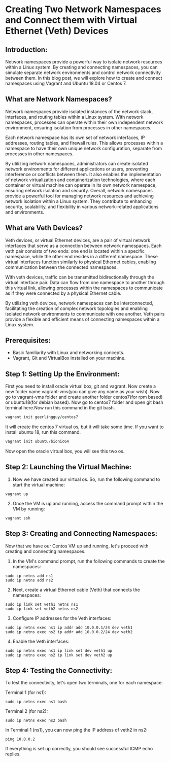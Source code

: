 # Creating Two Network Namespaces and Connect them with Virtual Ethernet (Veth) Devices




## Introduction:
Network namespaces provide a powerful way to isolate network resources within a Linux system. By creating and connecting namespaces, you can simulate separate network environments and control network connectivity between them. In this blog post, we will explore how to create and connect namespaces using Vagrant and Ubuntu 18.04 or Centos 7.


## What are Network Namespaces?

Network namespaces provide isolated instances of the network stack, interfaces, and routing tables within a Linux system. With network namespaces, processes can operate within their own independent network environment, ensuring isolation from processes in other namespaces.

Each network namespace has its own set of network interfaces, IP addresses, routing tables, and firewall rules. This allows processes within a namespace to have their own unique network configuration, separate from processes in other namespaces.

By utilizing network namespaces, administrators can create isolated network environments for different applications or users, preventing interference or conflicts between them. It also enables the implementation of network virtualization and containerization technologies, where each container or virtual machine can operate in its own network namespace, ensuring network isolation and security.
Overall, network namespaces provide a powerful tool for managing network resources and achieving network isolation within a Linux system. They contribute to enhancing security, scalability, and flexibility in various network-related applications and environments.
## What are Veth Devices?

Veth devices, or virtual Ethernet devices, are a pair of virtual network interfaces that serve as a connection between network namespaces. Each veth pair consists of two ends: one end is located within a specific namespace, while the other end resides in a different namespace. These virtual interfaces function similarly to physical Ethernet cables, enabling communication between the connected namespaces.

With veth devices, traffic can be transmitted bidirectionally through the virtual interface pair. Data can flow from one namespace to another through this virtual link, allowing processes within the namespaces to communicate as if they were connected by a physical Ethernet cable.

By utilizing veth devices, network namespaces can be interconnected, facilitating the creation of complex network topologies and enabling isolated network environments to communicate with one another. Veth pairs provide a flexible and efficient means of connecting namespaces within a Linux system.
## Prerequisites:

- Basic familiarity with Linux and networking concepts.
- Vagrant, Git and VirtualBox installed on your machine.

## Step 1: Setting Up the Environment:
First you need to install oracle virtual box, git and vagrant. Now create a new folder name vagrant-vms(you can give any name as your wish). Now go to vagrant-vms folder and create another folder centos7(for rpm based) or ubuntu18(for debian based). Now go to centos7 folder and open git bash terminal here.Now run this command in the git bash.

```ruby
vagrant init geerlingguy/centos7
```

It will create the centos 7 virtual os, but it will take some time.
If you want to install ubuntu 18, run this command.

```ruby
vagrant init ubuntu/bionic64
```

Now open the oracle virtual box, you will see this two os.


## Step 2: Launching the Virtual Machine:
1. Now we have created our virtual os. So, run the following command to start the virtual machine:

```
vagrant up
```

2. Once the VM is up and running, access the command prompt within the VM by running:

```
vagrant ssh
```
## Step 3: Creating and Connecting Namespaces:

Now that we have our Centos VM up and running, let's proceed with creating and connecting namespaces.

1. In the VM's command prompt, run the following commands to create the namespaces:

```
sudo ip netns add ns1
sudo ip netns add ns2
```

2. Next, create a virtual Ethernet cable (Veth) that connects the namespaces:

```
sudo ip link set veth1 netns ns1
sudo ip link set veth2 netns ns2
```

3. Configure IP addresses for the Veth interfaces:

```
sudo ip netns exec ns1 ip addr add 10.0.0.1/24 dev veth1
sudo ip netns exec ns2 ip addr add 10.0.0.2/24 dev veth2
```

4. Enable the Veth interfaces:

```
sudo ip netns exec ns1 ip link set dev veth1 up
sudo ip netns exec ns2 ip link set dev veth2 up
```
## Step 4: Testing the Connectivity:
To test the connectivity, let's open two terminals, one for each namespace:


Terminal 1 (for ns1):
```
sudo ip netns exec ns1 bash
```

Terminal 2 (for ns2):
```
sudo ip netns exec ns2 bash
```

In Terminal 1 (ns1), you can now ping the IP address of veth2 in ns2:
```
ping 10.0.0.2
```

If everything is set up correctly, you should see successful ICMP echo replies.

